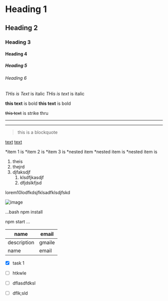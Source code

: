<!-- headings -->
# Heading 1
## Heading 2
### Heading 3
#### Heading 4
##### Heading 5
###### Heading 6

<!-- italics -->
*THis is Text* is italic
_THis is text_ is italic

<!-- strong -->
**this text** is bold
__this text__ is bold

<!-- strike thru -->

~~this text~~ is strike thru

<!-- horzintal line -->
--- 
___ 

<!-- blockquote -->
>this is a blockquote 

<!-- links -->
[text](www.google.com)
[text](www.google.com "text")

<!-- ul -->
*item 1 is
*item 2 is 
*item 3 is 
    *nested item
    *nested item is 
    *nested item is 
<!-- ol -->
1. theis
1. thejrd
1. djfaksdjf
   1. klsdfjkasdjf
   1. dfjdslkfjsd

<!-- inline code block -->
<p>lorem10lodfkdsjfklsadfklsdjfskd</p>

<!-- images -->
 ![image](http://img.shields.io/)
 <!-- codeblock -->

 ...bash
 npm install

 npm start
 ... 

 <!-- tables -->

 | name | email |
 |-------|-------|
 | description |gmaile|
 | name| email|
 <!-- task list -->

 * [x] task 1
 * [ ] htkwle
 * [ ] dflasdfdksl
 * [ ] dflk;sld 
  
  
